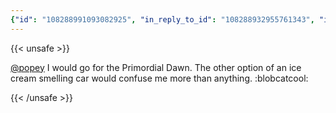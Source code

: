 ```yaml
---
{"id": "108288991093082925", "in_reply_to_id": "108288932955761343", "in_reply_to_account_id": "575", "sensitive": false, "spoiler_text": "", "visibility": "unlisted", "language": "en", "replies_count": 0, "reblogs_count": 0, "favourites_count": 1, "edited_at": null, "reblog": null, "application": {"name": "Tusky", "website": "https://tusky.app"}, "account": {"id": "108219415927856966", "username": "brozek", "acct": "brozek", "display_name": "Brandon Rozek", "url": "https://fosstodon.org/@brozek", "uri": "https://fosstodon.org/users/brozek", "avatar": "https://cdn.fosstodon.org/accounts/avatars/108/219/415/927/856/966/original/bae9f46f23936e79.jpg", "avatar_static": "https://cdn.fosstodon.org/accounts/avatars/108/219/415/927/856/966/original/bae9f46f23936e79.jpg", "header": "https://fosstodon.org/headers/original/missing.png", "header_static": "https://fosstodon.org/headers/original/missing.png", "noindex": true, "roles": []}, "media_attachments": [], "mentions": [{"id": "575", "username": "popey", "url": "https://mastodon.social/@popey", "acct": "popey@mastodon.social"}], "tags": [], "emojis": [{"shortcode": "blobcatcool", "url": "https://cdn.fosstodon.org/custom_emojis/images/000/215/048/original/26ed25cc639641f7.png", "static_url": "https://cdn.fosstodon.org/custom_emojis/images/000/215/048/static/26ed25cc639641f7.png", "visible_in_picker": true}], "card": null, "poll": null, "syndication": "https://fosstodon.org/@brozek/108288991093082925", "date": "2022-05-12T12:34:32.879Z"}
---
```

{{< unsafe >}}
<p><span class="h-card" translate="no"><a href="https://mastodon.social/@popey" class="u-url mention">@<span>popey</span></a></span> I would go for the Primordial Dawn. The other option of an ice cream smelling car would confuse me more than anything. :blobcatcool:</p>
{{< /unsafe >}}
